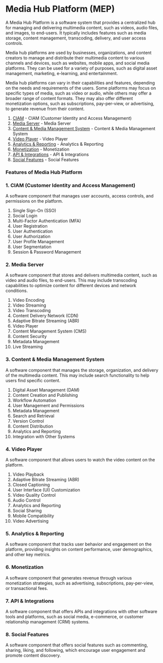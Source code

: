 # Media Hub Platform (MEP)

A Media Hub Platform is a software system that provides a centralized hub for managing and delivering multimedia content, such as videos, audio files, and images, to end-users. It typically includes features such as media storage, content management, transcoding, delivery, and user access controls.

Media hub platforms are used by businesses, organizations, and content creators to manage and distribute their multimedia content to various channels and devices, such as websites, mobile apps, and social media platforms. They can be used for a variety of purposes, such as digital asset management, marketing, e-learning, and entertainment.

Media hub platforms can vary in their capabilities and features, depending on the needs and requirements of the users. Some platforms may focus on specific types of media, such as video or audio, while others may offer a broader range of content formats. They may also offer different monetization options, such as subscriptions, pay-per-view, or advertising, to generate revenue from their content.

1. [CIAM](#ciam) - CIAM (Customer Identity and Access Management)
2. [Media Server](#mediaServer) - Media Server
3. [Content & Media Management System](#cmms) - Content & Media Management System
4. [Video Player](#videoPlayer) - Video Player
5. [Analytics & Reporting](#aR) - Analytics & Reporting
6. [Monetization](#monetization) - Monetization
7. [API & Integrations](#apiIntegrations) - API & Integrations
8. [Social Features](#social) - Social Features


### Features of Media Hub Platform

### <a name="ciam"></a> 1. **CIAM (Customer Identity and Access Management)** 

A software component that manages user accounts, access controls, and permissions on the platform.

1. Single Sign-On (SSO)
2. Social Login
3. Multi-Factor Authentication (MFA)
4. User Registration
5. User Authentication
6. User Authorization
7. User Profile Management
8. User Segmentation
9. Session & Password Management

### <a name="mediaServer"></a> 2. **Media Server** 

A software component that stores and delivers multimedia content, such as video and audio files, to end-users. This may include transcoding capabilities to optimize content for different devices and network conditions.

1. Video Encoding
2. Video Streaming
3. Video Transcoding
4. Content Delivery Network (CDN)
5. Adaptive Bitrate Streaming (ABR)
6. Video Player
7. Content Management System (CMS)
8. Content Security
9. Metadata Management
10. Live Streaming


### <a name="cmms"></a> 3. **Content & Media Management System** 

A software component that manages the storage, organization, and delivery of the multimedia content. This may include search functionality to help users find specific content.

1. Digital Asset Management (DAM)
2. Content Creation and Publishing
3. Workflow Automation
4. User Management and Permissions
5. Metadata Management
6. Search and Retrieval
7. Version Control
8. Content Distribution
9. Analytics and Reporting
10. Integration with Other Systems

### <a name="videoPlayer"></a> 4. **Video Player**

A software component that allows users to watch the video content on the platform.

1. Video Playback
2. Adaptive Bitrate Streaming (ABR)
3. Closed Captioning
4. User Interface (UI) Customization
5. Video Quality Control
6. Audio Control
7. Analytics and Reporting
8. Social Sharing
9. Mobile Compatibility
10. Video Advertising

### <a name="aR"></a> 5. **Analytics & Reporting** 

A software component that tracks user behavior and engagement on the platform, providing insights on content performance, user demographics, and other key metrics.

### <a name="monetization"></a> 6. **Monetization**

A software component that generates revenue through various monetization strategies, such as advertising, subscriptions, pay-per-view, or transactional fees.

### <a name="apiIntegrations"></a> 7. **API & Integrations** 

A software component that offers APIs and integrations with other software tools and platforms, such as social media, e-commerce, or customer relationship management (CRM) systems.

### <a name="social"></a> 8. **Social Features** 

A software component that offers social features such as commenting, sharing, liking, and following, which encourage user engagement and promote content discovery.
